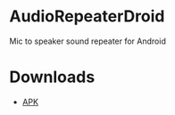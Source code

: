 # AudioRepeaterDroid
Mic to speaker sound repeater for Android
# Downloads
- [APK](https://github.com/MarcuzD/AudioRepeaterDroid/blob/master/AudioRepeaterDroid/bin/AudioRepeaterDroid.apk?raw=true)